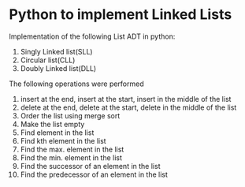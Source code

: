 # Python to implement Linked Lists
Implementation of the following List ADT in python:
1. Singly Linked list(SLL)
2. Circular list(CLL)
3. Doubly Linked list(DLL)

The following operations were performed
   1. insert at the end, insert at the start, insert in the middle of the list
   2. delete at the end, delete at the start, delete in the middle of the list 
   3. Order the list using merge sort
   4. Make the list empty
   5. Find element in the list
   6. Find kth element in the list
   7. Find the max. element in the list
   8. Find the min. element in the list
   9. Find the successor of an element in the list
   10. Find the predecessor of an element in the list
